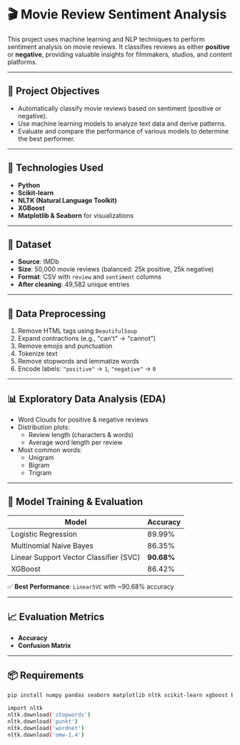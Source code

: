 # 🎬 Movie Review Sentiment Analysis

This project uses machine learning and NLP techniques to perform sentiment analysis on movie reviews. It classifies reviews as either **positive** or **negative**, providing valuable insights for filmmakers, studios, and content platforms.

---

## 📌 Project Objectives

- Automatically classify movie reviews based on sentiment (positive or negative).
- Use machine learning models to analyze text data and derive patterns.
- Evaluate and compare the performance of various models to determine the best performer.

---

## 🧠 Technologies Used

- **Python**
- **Scikit-learn**
- **NLTK (Natural Language Toolkit)**
- **XGBoost**
- **Matplotlib & Seaborn** for visualizations

---

## 📂 Dataset

- **Source**: IMDb
- **Size**: 50,000 movie reviews (balanced: 25k positive, 25k negative)
- **Format**: CSV with `review` and `sentiment` columns
- **After cleaning**: 49,582 unique entries

---

## 🧹 Data Preprocessing

1. Remove HTML tags using `BeautifulSoup`
2. Expand contractions (e.g., "can't" → "cannot")
3. Remove emojis and punctuation
4. Tokenize text
5. Remove stopwords and lemmatize words
6. Encode labels: `"positive"` → `1`, `"negative"` → `0`

---

## 📊 Exploratory Data Analysis (EDA)

- Word Clouds for positive & negative reviews
- Distribution plots:
  - Review length (characters & words)
  - Average word length per review
- Most common words:
  - Unigram
  - Bigram
  - Trigram

---

## 🧪 Model Training & Evaluation

| Model                          | Accuracy |
|--------------------------------|----------|
| Logistic Regression            | 89.99%   |
| Multinomial Naive Bayes        | 86.35%   |
| Linear Support Vector Classifier (SVC) | **90.68%** |
| XGBoost                       | 86.42%   |

✅ **Best Performance**: `LinearSVC` with ~90.68% accuracy

---

## 📈 Evaluation Metrics

- **Accuracy**
- **Confusion Matrix**

---

## 📦 Requirements

```bash
pip install numpy pandas seaborn matplotlib nltk scikit-learn xgboost beautifulsoup4 wordcloud

import nltk
nltk.download('stopwords')
nltk.download('punkt')
nltk.download('wordnet')
nltk.download('omw-1.4')
